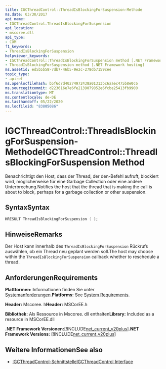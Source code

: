 ```yaml
---
title: IGCThreadControl::ThreadIsBlockingForSuspension-Methode
ms.date: 03/30/2017
api_name:
- IGCThreadControl.ThreadIsBlockingForSuspension
api_location:
- mscoree.dll
api_type:
- COM
f1_keywords:
- ThreadIsBlockingForSuspension
helpviewer_keywords:
- IGCThreadControl::ThreadIsBlockingForSuspension method [.NET Framework hosting]
- ThreadIsBlockingForSuspension method [.NET Framework hosting]
ms.assetid: ed5b5b58-7db7-46b5-9e2c-278db7159cee
topic_type:
- apiref
ms.openlocfilehash: b5f6d7d40274972438a01313bc6aaec475b8e0c6
ms.sourcegitcommit: d223616e7e6fe2139079052e6fcbe25413fb9900
ms.translationtype: MT
ms.contentlocale: de-DE
ms.lasthandoff: 05/22/2020
ms.locfileid: "83805086"
---
```

# <a name="igcthreadcontrolthreadisblockingforsuspension-method"></a><span data-ttu-id="b8799-102">IGCThreadControl::ThreadIsBlockingForSuspension-Methode</span><span class="sxs-lookup"><span data-stu-id="b8799-102">IGCThreadControl::ThreadIsBlockingForSuspension Method</span></span>
<span data-ttu-id="b8799-103">Benachrichtigt den Host, dass der Thread, der den-Befehl aufruft, blockiert wird, möglicherweise für eine Garbage Collection oder eine andere Unterbrechung.</span><span class="sxs-lookup"><span data-stu-id="b8799-103">Notifies the host that the thread that is making the call is about to block, perhaps for a garbage collection or other suspension.</span></span>  
  
## <a name="syntax"></a><span data-ttu-id="b8799-104">Syntax</span><span class="sxs-lookup"><span data-stu-id="b8799-104">Syntax</span></span>  
  
```cpp  
HRESULT ThreadIsBlockingForSuspension ( );  
```  
  
## <a name="remarks"></a><span data-ttu-id="b8799-105">Hinweise</span><span class="sxs-lookup"><span data-stu-id="b8799-105">Remarks</span></span>  
 <span data-ttu-id="b8799-106">Der Host kann innerhalb des `ThreadIsBlockingForSuspension` Rückrufs auswählen, ob ein Thread neu geplant werden soll.</span><span class="sxs-lookup"><span data-stu-id="b8799-106">The host may choose within the `ThreadIsBlockingForSuspension` callback whether to reschedule a thread.</span></span>  
  
## <a name="requirements"></a><span data-ttu-id="b8799-107">Anforderungen</span><span class="sxs-lookup"><span data-stu-id="b8799-107">Requirements</span></span>  
 <span data-ttu-id="b8799-108">**Plattformen:** Informationen finden Sie unter [Systemanforderungen](../../get-started/system-requirements.md).</span><span class="sxs-lookup"><span data-stu-id="b8799-108">**Platforms:** See [System Requirements](../../get-started/system-requirements.md).</span></span>  
  
 <span data-ttu-id="b8799-109">**Header:** Mscoree. h</span><span class="sxs-lookup"><span data-stu-id="b8799-109">**Header:** MSCorEE.h</span></span>  
  
 <span data-ttu-id="b8799-110">**Bibliothek:** Als Ressource in Mscoree. dll enthalten</span><span class="sxs-lookup"><span data-stu-id="b8799-110">**Library:** Included as a resource in MSCorEE.dll</span></span>  
  
 <span data-ttu-id="b8799-111">**.NET Framework Versionen:**[!INCLUDE[net_current_v20plus](../../../../includes/net-current-v20plus-md.md)]</span><span class="sxs-lookup"><span data-stu-id="b8799-111">**.NET Framework Versions:** [!INCLUDE[net_current_v20plus](../../../../includes/net-current-v20plus-md.md)]</span></span>  
  
## <a name="see-also"></a><span data-ttu-id="b8799-112">Weitere Informationen</span><span class="sxs-lookup"><span data-stu-id="b8799-112">See also</span></span>

- [<span data-ttu-id="b8799-113">IGCThreadControl-Schnittstelle</span><span class="sxs-lookup"><span data-stu-id="b8799-113">IGCThreadControl Interface</span></span>](igcthreadcontrol-interface.md)
